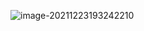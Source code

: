 ![image-20211223193242210](C:\Users\dell\AppData\Roaming\Typora\typora-user-images\image-20211223193242210.png)

